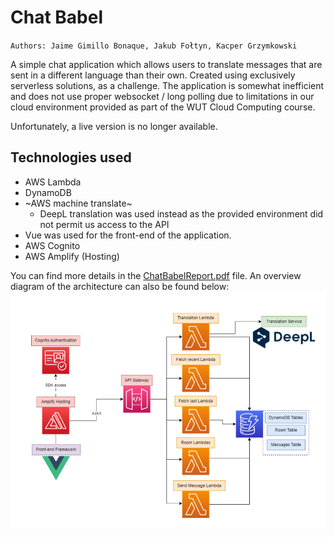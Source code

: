 # Chat Babel 
`Authors: Jaime Gimillo Bonaque, Jakub Fołtyn, Kacper Grzymkowski`

A simple chat application which allows users to translate messages that are sent in a different language than their own. Created using exclusively serverless solutions, as a challenge. The application is somewhat inefficient and does not use proper websocket / long polling due to limitations in our cloud environment provided as part of the WUT Cloud Computing course.

Unfortunately, a live version is no longer available.

## Technologies used
* AWS Lambda
* DynamoDB
* ~AWS machine translate~
  * DeepL translation was used instead as the provided environment did not permit us access to the API
* Vue was used for the front-end of the application.
* AWS Cognito
* AWS Amplify (Hosting)

You can find more details in the [ChatBabelReport.pdf](ChatBabelReport.pdf) file. An overview diagram of the architecture can also be found below:
![aws.png](aws.png)
